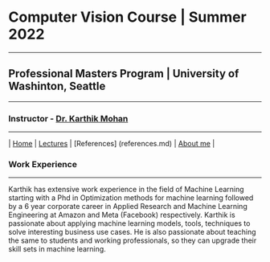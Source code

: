 # Computer Vision Course | Summer 2022 

***
 
## Professional Masters Program | University of Washinton, Seattle 

***


### Instructor - [Dr. Karthik Mohan](https://www.ece.uw.edu/people/karthik-mohan/)

***

| [Home](index.md)  | [Lectures](lectures.md) | [References] (references.md)   | [About me](karthik.md) |


### Work Experience 

*** 

Karthik has extensive work experience in the field of Machine Learning starting with a Phd in Optimization methods for machine learning
followed by a 6 year corporate career in Applied Research and Machine Learning Engineering at Amazon and Meta (Facebook) respectively.
Karthik is passionate about applying machine learning models, tools, techniques to solve interesting business use cases. He is also passionate about teaching
the same to students and working professionals, so they can upgrade their skill sets in machine learning.